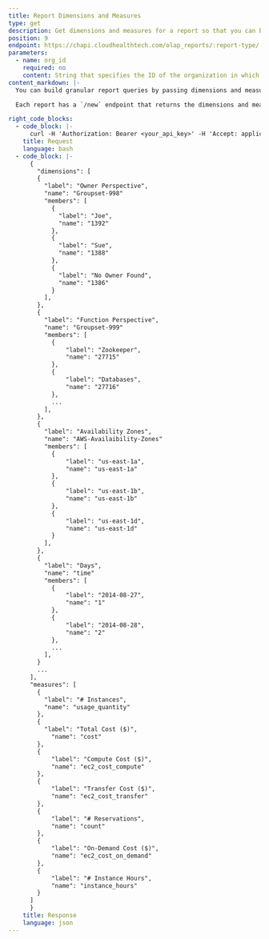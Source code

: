 ```yaml
---
title: Report Dimensions and Measures
type: get
description: Get dimensions and measures for a report so that you can build granular report queries
position: 9
endpoint: https://chapi.cloudhealthtech.com/olap_reports/:report-type/:report-id/new
parameters:
  - name: org_id
    required: no
    content: String that specifies the ID of the organization in which this query should run. See [How to Get Organization ID](#organization_how-to-get-organization-id). If not specified, this parameter assumes the ID of your default organization.
content_markdown: |-
  You can build granular report queries by passing dimensions and measures into the query string. In order to build detailed queries, first discover which dimensions and measures are available at the endpoint for each report.

  Each report has a `/new` endpoint that returns the dimensions and measures available for that report.

right_code_blocks:
  - code_block: |-
      curl -H 'Authorization: Bearer <your_api_key>' -H 'Accept: application/json' 'https://chapi.cloudhealthtech.com/olap_reports/usage/instance/new'
    title: Request
    language: bash
  - code_block: |-
      {
        "dimensions": [
        {
          "label": "Owner Perspective",
          "name": "Groupset-998"
          "members": [
            {
              "label": "Joe",
              "name": "1392"
            },
            {
              "label": "Sue",
              "name": "1388"
            },
            {
              "label": "No Owner Found",
              "name": "1386"
            }
          ],
        },
        {
          "label": "Function Perspective",
          "name": "Groupset-999"
          "members": [
            {
                "label": "Zookeeper",
                "name": "27715"
            },
            {
                "label": "Databases",
                "name": "27716"
            },
            ...
          ],
        },
        {
          "label": "Availability Zones",
          "name": "AWS-Availaibility-Zones"
          "members": [
            {
                "label": "us-east-1a",
                "name": "us-east-1a"
            },
            {
                "label": "us-east-1b",
                "name": "us-east-1b"
            },
            {
                "label": "us-east-1d",
                "name": "us-east-1d"
            }
          ],
        },
        {
          "label": "Days",
          "name": "time"
          "members": [
            {
                "label": "2014-08-27",
                "name": "1"
            },
            {
                "label": "2014-08-28",
                "name": "2"
            },
            ...
          ],
        }
        ...
      ],
      "measures": [
        {
          "label": "# Instances",
          "name": "usage_quantity"
        },
        {
          "label": "Total Cost ($)",
            "name": "cost"
        },
        {
            "label": "Compute Cost ($)",
            "name": "ec2_cost_compute"
        },
        {
            "label": "Transfer Cost ($)",
            "name": "ec2_cost_transfer"
        },
        {
            "label": "# Reservations",
            "name": "count"
        },
        {
            "label": "On-Demand Cost ($)",
            "name": "ec2_cost_on_demand"
        },
        {
            "label": "# Instance Hours",
            "name": "instance_hours"
        }
      ]
      }
    title: Response
    language: json
---
```

